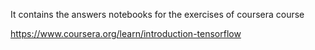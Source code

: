 It contains the answers notebooks for the exercises of coursera course

https://www.coursera.org/learn/introduction-tensorflow

